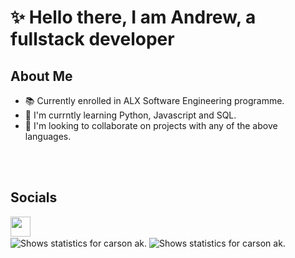 # :sparkles: **Hello there**, I am Andrew, a fullstack developer

## About Me

- :books: Currently enrolled in ALX Software Engineering programme.
- 🌱 I'm currntly learning Python, Javascript and SQL.
- :handshake: I'm looking to collaborate on projects with any of the above languages.

<!-- Add more details -->
<br>
<br>

## Socials

[<img align="left" width="32" src="https://cdn.simpleicons.org/X/#000000/#FFFFFF" />][X]

<br>
<br>

<picture>
  <source media="(prefers-color-scheme: dark)" srcset="https://github-readme-stats-xi-one-93.vercel.app/api?username=carsonak&theme=github_dark_dimmed&show_icons=true">
  <source media="(prefers-color-scheme: light)" srcset="https://github-readme-stats-xi-one-93.vercel.app/api?username=carsonak&theme=catppuccin_latte&show_icons=true">
  <img alt="Shows statistics for carson ak." src="https://github-readme-stats-xi-one-93.vercel.app/api?username=carsonak&theme=github_dark_dimmed&show_icons=true">
</picture>

<picture>
  <source media="(prefers-color-scheme: dark)" srcset="https://github-readme-stats.vercel.app/api/top-langs/?username=carsonak&theme=github_dark_dimmed&show_icons=true&layout=donut&size_weight=0.5&count_weight=0.5&langs_count=9&exclude_repo=github-readme-stats,C-Quadratic-Sieve,Shell_Test_Suite,myfirstwebpage,Betty,0x01-Task1SourceCode,mazesolving">
  <source media="(prefers-color-scheme: light)" srcset="https://github-readme-stats.vercel.app/api/top-langs/?username=carsonak&theme=catppuccin_latte&show_icons=true&layout=donut&size_weight=0.5&count_weight=0.5&langs_count=9&exclude_repo=github-readme-stats,C-Quadratic-Sieve,Shell_Test_Suite,myfirstwebpage,Betty,0x01-Task1SourceCode,mazesolving">
  <img alt="Shows statistics for carson ak." src="https://github-readme-stats.vercel.app/api/top-langs/?username=carsonak&theme=github_dark_dimmed&show_icons=true&layout=donut&size_weight=0.5&count_weight=0.5&langs_count=9&exclude_repo=github-readme-stats,C-Quadratic-Sieve,Shell_Test_Suite,myfirstwebpage,Betty,0x01-Task1SourceCode,mazesolving">
</picture>

[X]: https://twitter.com/andrewiscarson (X)
